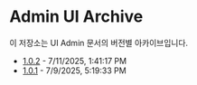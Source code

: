# Admin UI Archive

이 저장소는 UI Admin 문서의 버전별 아카이브입니다.

<!-- VERSION_LIST_START -->
- [1.0.2](@ncds/ui-admin/1.0.2/index.html) - 7/11/2025, 1:41:17 PM
- [1.0.1](@ncds/ui-admin/1.0.1/index.html) - 7/9/2025, 5:19:33 PM
<!-- VERSION_LIST_END -->
